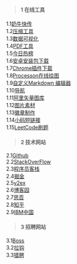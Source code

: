 >#### 1 在线工具

1.1[奶牛快传](https://cowtransfer.com/)   
1.2[压缩工具](https://docsmall.com/)  
1.3[数据可视化](https://flourish.studio/)  
1.4[PDF工具](https://www.pdfpai.com/)  
1.5[今日热榜](https://tophub.today/)  
1.6[安卓安装包下载](https://apkpure.com/cn/)    
1.7[Chrome插件下载](https://www.crx4chrome.com/)  
1.8[Processon在线绘图](https://www.processon.com/)  
1.9[自定义Markdown 编辑器](https://mdnice.com/)  
1.10[导航](http://ilxdh.com/)  
1.11[阿里矢量图库](https://www.iconfont.cn/)  
1.12[图片素材](https://www.pexels.com/zh-tw/)  
1.13[徽章制作](https://shields.io/)  
1.14[小码短链接](https://xiaomark.com/)  
1.15[LeetCode刷题](https://leetcode-cn.com/)

>#### 2 技术网站

2.1[Github](https://github.com/)  
2.2[StackOverFlow](https://stackoverflow.com/)  
2.3[程序员客栈](https://www.proginn.com/)  
2.4[掘金](https://juejin.im/)  
2.5[v2ex](https://www.v2ex.com/)  
2.6[博客园](https://www.cnblogs.com/)  
2.7[思否](https://segmentfault.com/)  
2.8[知乎](https://www.zhihu.com/)  
2.9[IBM中国](https://www.ibm.com/developerworks/cn/)

>#### 3 招聘网站

3.1[Boss](https://www.zhipin.com/)  
3.2[拉钩](https://www.lagou.com/)  
3.3[猎聘](https://wow.liepin.com/)  
 